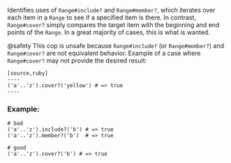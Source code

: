Identifies uses of `Range#include?` and `Range#member?`, which iterates over each
item in a `Range` to see if a specified item is there. In contrast,
`Range#cover?` simply compares the target item with the beginning and
end points of the `Range`. In a great majority of cases, this is what
is wanted.

@safety
    This cop is unsafe because `Range#include?` (or `Range#member?`) and `Range#cover?`
    are not equivalent behavior.
    Example of a case where `Range#cover?` may not provide the desired result:

    [source,ruby]
    ----
    ('a'..'z').cover?('yellow') # => true
    ----

### Example:
    # bad
    ('a'..'z').include?('b') # => true
    ('a'..'z').member?('b')  # => true

    # good
    ('a'..'z').cover?('b') # => true